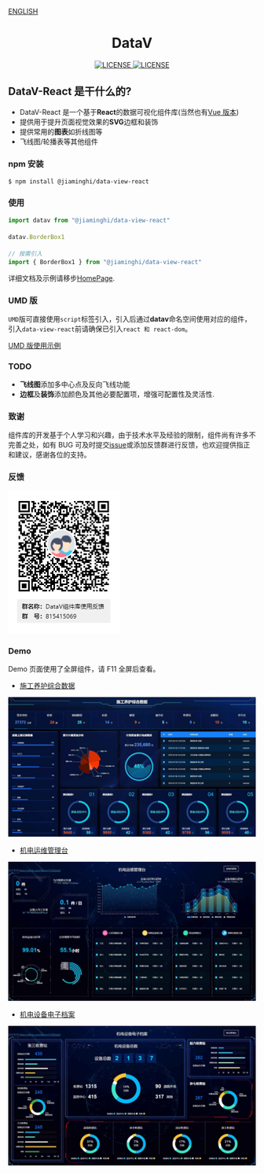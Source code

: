 [ENGLISH](./README_EN.md)

<h1 align="center">DataV</h1>
<p align="center">
    <a href="https://github.com/jiaming743/datav/blob/master/LICENSE">
      <img src="https://img.shields.io/github/license/DataV-Team/datav-react.svg" alt="LICENSE" />
    </a>
    <a href="https://www.npmjs.com/package/@jiaminghi/data-view">
      <img src="https://img.shields.io/npm/v/@jiaminghi/data-view-react.svg" alt="LICENSE" />
    </a>
</p>

## DataV-React 是干什么的?

- DataV-React 是一个基于**React**的数据可视化组件库(当然也有[Vue 版本](http://datav.jiaminghi.com))
- 提供用于提升页面视觉效果的**SVG**边框和装饰
- 提供常用的**图表**如折线图等
- 飞线图/轮播表等其他组件

### npm 安装

```shell
$ npm install @jiaminghi/data-view-react
```

### 使用

```js
import datav from "@jiaminghi/data-view-react"

datav.BorderBox1

// 按需引入
import { BorderBox1 } from "@jiaminghi/data-view-react"
```

详细文档及示例请移步[HomePage](http://datav.react.jiaminghi.com).

### UMD 版

`UMD`版可直接使用`script`标签引入，引入后通过**datav**命名空间使用对应的组件，引入`data-view-react`前请确保已引入`react 和 react-dom`。

[UMD 版使用示例](./umdExample.html)

### TODO

- **飞线图**添加多中心点及反向飞线功能
- **边框**及**装饰**添加颜色及其他必要配置项，增强可配置性及灵活性.

### 致谢

组件库的开发基于个人学习和兴趣，由于技术水平及经验的限制，组件尚有许多不完善之处，如有 BUG 可及时提交[issue](https://github.com/DataV-Team/DataV-React/issues/new?template=bug_report.md)或添加反馈群进行反馈，也欢迎提供指正和建议，感谢各位的支持。

### 反馈

![Feedback](./QQGroup.png)

### Demo

Demo 页面使用了全屏组件，请 F11 全屏后查看。

- [施工养护综合数据](http://datav.react.jiaminghi.com/demo/construction-data/index.html)

![construction-data](./demoImg/construction-data.jpg)

- [机电运维管理台](http://datav.react.jiaminghi.com/demo/manage-desk/index.html)

![manage-desk](./demoImg/manage-desk.jpg)

- [机电设备电子档案](http://datav.react.jiaminghi.com/demo/electronic-file/index.html)

![electronic-file](./demoImg/electronic-file.jpg)
